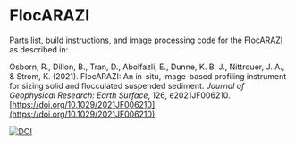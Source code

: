 # FlocARAZI
Parts list, build instructions, and image processing code for the FlocARAZI as described in:

Osborn, R., Dillon, B., Tran, D., Abolfazli, E., Dunne, K. B. J., Nittrouer, J. A., & Strom, K. (2021). FlocARAZI: An in-situ, image-based profiling instrument for sizing solid and flocculated suspended sediment. *Journal of Geophysical Research: Earth Surface*, 126, e2021JF006210. [https://doi.org/10.1029/2021JF006210](https://doi.org/10.1029/2021JF006210)

[![DOI](https://zenodo.org/badge/411807834.svg)](https://zenodo.org/badge/latestdoi/411807834)
